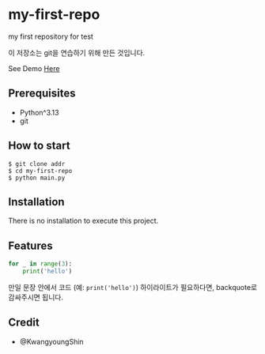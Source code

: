 # my-first-repo
my first repository for test

이 저장소는 git을 연습하기 위해 만든 것입니다.

See Demo [Here](https://www.google.com/)

## Prerequisites

- Python^3.13
- git

## How to start

```shell
$ git clone addr
$ cd my-first-repo
$ python main.py
```

## Installation

There is no installation to execute this project.

## Features

```python
for _ in range(3):
	print('hello')
```

만일 문장 안에서 코드 (예: `print('hello')`) 하이라이트가 필요하다면, backquote로 감싸주시면 됩니다.

## Credit

- @KwangyoungShin
